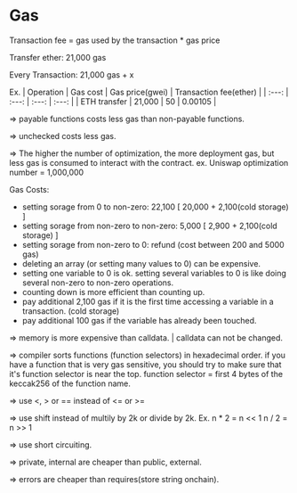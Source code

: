 # Gas

Transaction fee = gas used by the transaction * gas price

Transfer ether: 21,000 gas

Every Transaction: 21,000 gas + x

Ex.
| Operation | Gas cost | Gas price(gwei) | Transaction fee(ether) |
| :---: | :---: | :---: | :---: |
| ETH transfer | 21,000 | 50 | 0.00105 |

=> payable functions costs less gas than non-payable functions.

=> unchecked costs less gas.

=> The higher the number of optimization, the more deployment gas, 
   but less gas is consumed to interact with the contract.
   ex. Uniswap optimization number = 1,000,000

Gas Costs:
- setting sorage from 0 to non-zero: 22,100 [ 20,000 + 2,100(cold storage) ]
- setting sorage from non-zero to non-zero: 5,000 [ 2,900 + 2,100(cold storage) ]
- setting sorage from non-zero to 0: refund (cost between 200 and 5000 gas)
- deleting an array (or setting many values to 0) can be expensive.
- setting one variable to 0 is ok. setting several variables to 0 is like doing several non-zero to non-zero operations.
- counting down is more efficient than counting up.
- pay additional 2,100 gas if it is the first time accessing a variable in a transaction. (cold storage)
- pay additional 100 gas if the variable has already been touched.

=> memory is more expensive than calldata. | calldata can not be changed.

=> compiler sorts functions (function selectors) in hexadecimal order.
   if you have a function that is very gas sensitive, you should try to make sure that it's function selector is near the top.
   function selector = first 4 bytes of the keccak256 of the function name.

=> use <, > or == instead of <= or >=

=> use shift instead of multily by 2k or divide by 2k.
   Ex. 
      n * 2 = n << 1
      n / 2 = n >> 1

=> use short circuiting.

=> private, internal are cheaper than public, external.

=> errors are cheaper than requires(store string onchain).
